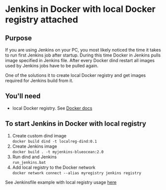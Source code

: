 # Jenkins in Docker with local Docker registry attached

## Purpose
If you are using Jenkins on your PC, you most likely noticed the time it takes to run first Jenkins job after startup. During this time Docker in Jenkins pulls image specified in Jenkins file. After every Docker dind restart all images used by Jenkins jobs have to be pulled again.  

One of the solutions it to create local Docker registry and get images required for Jenkins build from it.

## You'll need
* local Docker registry. See [Docker docs](https://docs.docker.com/registry/deploying/)

## To start Jenkins in Docker with local registry
1. Create custom dind image  
`docker build dind -t localreg-dind:0.1`
2. Create Jenkins image  
`docker build . -t myjenkins-blueocean:2.0`
3. Run dind and Jenkins  
`run_jenkins.bat`
4. Add local registry to the Docker network  
`docker network connect --alias myregistry jenkins registry`

See Jenkinsfile example with local registry usage [here](https://github.com/roman-ks/maze-generator/blob/master/Jenkinsfile)
